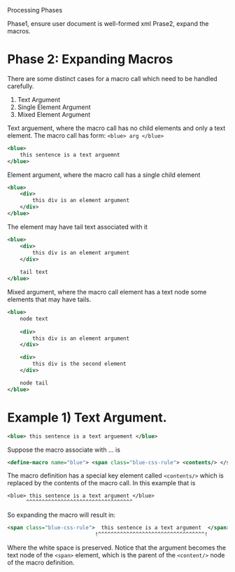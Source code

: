 
Processing Phases

Phase1, ensure user document is well-formed xml
Prase2, expand the macros.



# Phase 2: Expanding Macros

There are some distinct cases for a macro call which need to be handled carefully.

1) Text Argument
2) Single Element Argument
3) Mixed Element Argument


Text arguement, where the macro call has no child elements and only a
text element. The macro call has form: `<blue> arg </blue>`

```xml
<blue>
    this sentence is a text arguemnt 
</blue>
```

Element argument, where the macro call has a single child element

```xml
<blue> 
    <div>
        this div is an element argument
    </div> 
</blue>
```

The element may have tail text associated with it

```xml
<blue> 
    <div>
        this div is an element argument
    </div> 
    
    tail text
</blue>
```

Mixed argument, where the macro call element has a text node some
elements that may have tails.

```xml
<blue> 
    node text
    
    <div>
        this div is an element argument
    </div> 

    <div>
        this div is the second element
    </div> 

    node tail
</blue>
```


# Example 1) Text Argument.

```xml
<blue> this sentence is a text arguement </blue>
```

Suppose the macro associate with <blue> ... </blue> is

```xml
<define-macro name="blue"> <span class="blue-css-rule"> <contents/> </span> </define-macro>
```

The macro definition has a special key element called `<contents/>`
which is replaced by the contents of the macro call. In this example that is 

```
<blue> this sentence is a text argument </blue>
      ^^^^^^^^^^^^^^^^^^^^^^^^^^^^^^^^^^
```

So expanding the macro will result in:

```xml
<span class="blue-css-rule">  this sentence is a text argument  </span> 
                            !^^^^^^^^^^^^^^^^^^^^^^^^^^^^^^^^^^!
```

Where the white space is preserved. Notice that the argument becomes
the text node of the `<span>` element, which is the parent of the
`<content/>` node of the macro definition.


